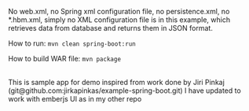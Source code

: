 <p>No web.xml, no Spring xml configuration file, no persistence.xml, 
no *.hbm.xml, simply no XML configuration file is in this example, 
which retrieves data from database and returns them in JSON format.</p>

<p>
	How to run:
		<code>mvn clean spring-boot:run</code>
</p>


<p>
	How to build WAR file:
	<code>mvn package</code>
</p>
<br>
This is sample app for demo inspired from work done by Jiri Pinkaj (git@github.com:jirkapinkas/example-spring-boot.git)
I have updated to work with emberjs UI as in my other repo
